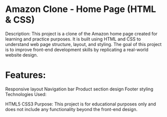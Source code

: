 # Amazon Clone - Home Page (HTML & CSS)

Description:
This project is a clone of the Amazon home page created for learning and practice purposes. It is built using HTML and CSS to understand web page structure, layout, and styling. The goal of this project is to improve front-end development skills by replicating a real-world website design.

# Features:

Responsive layout
Navigation bar
Product section design
Footer styling
Technologies Used:

HTML5
CSS3
Purpose:
This project is for educational purposes only and does not include any functionality beyond the front-end design.
